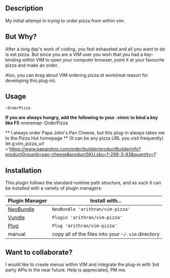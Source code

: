 ## Description
My initial attempt in trying to order pizza from within vim. 

## But Why?
After a long day's work of coding, you feel exhausted and all you want to do is eat pizza. But since you are a VIM user you wish that you had a key-binding within VIM to open your computer browser, point it at your favourite pizza and make an order. 

Also, you can brag about VIM ordering pizza at work(real reason for
developing this plug-in).

## Usage
	:OrderPizza

**If you are always hungry, add the following to your .vimrc to bind a key like F5**
	nnoremap <F5> :OrderPizza<CR>

** I always order Papa John's Pan Cheese, but this plug-in always takes me to the
Pizza Hut homepage **
(It can be any pizza URL you visit frequently)
	let g:vim_pizza_url ='https://www.papajohns.com/order/builder/productBuilderInfo?productGroupId=pan-cheese&productSKU.sku=1-296-3-83&quantity=1'


## Installation

This plugin follows the standard runtime path structure, and as such it can be installed with a variety of plugin managers:

| Plugin Manager | Install with... |
| ------------- | ------------- |
| [NeoBundle][12] | `NeoBundle 'arithran/vim-pizza'` |
| [Vundle][13] | `Plugin 'arithran/vim-pizza'` |
| [Plug][40] | `Plug 'arithran/vim-pizza'` |
| manual | copy all of the files into your `~/.vim` directory |

## Want to collaborate?
I would like to create menus within VIM and integrate the plug-in with 3rd party APIs in the near future. Help is appreciated, PM me.

[12]: https://github.com/Shougo/neobundle.vim
[13]: https://github.com/gmarik/vundle
[40]: https://github.com/junegunn/vim-plug
